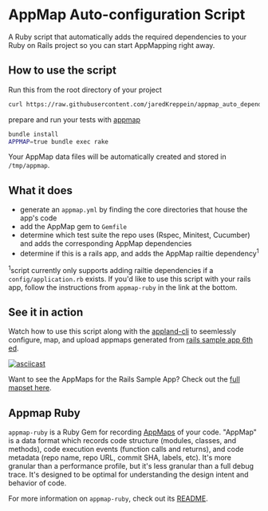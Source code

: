 # AppMap Auto-configuration Script
A Ruby script that automatically adds the required dependencies to your Ruby on Rails project so you can start AppMapping right away.

## How to use the script
Run this from the root directory of your project
```sh
curl https://raw.githubusercontent.com/jaredKreppein/appmap_auto_dependencies/main/generate_dependencies.rb | ruby
```
prepare and run your tests with [appmap](https://github.com/applandinc/appmap-ruby)
```sh
bundle install
APPMAP=true bundle exec rake
```
Your AppMap data files will be automatically created and stored in `/tmp/appmap`.

## What it does
- generate an `appmap.yml` by finding the core directories that house the app's code
- add the AppMap gem to `Gemfile`
- determine which test suite the repo uses (Rspec, Minitest, Cucumber) and adds the corresponding AppMap dependencies
- determine if this is a rails app, and adds the AppMap railtie dependency<sup>1</sup>

<sup>1</sup>script currently only supports adding railtie dependencies if a `config/application.rb` exists. If you'd like to use this script with your rails app, follow the instructions from `appmap-ruby` in the link at the bottom.

## See it in action
Watch how to use this script along with the [appland-cli](https://github.com/applandinc/appland-cli) to seemlessly configure, map, and upload appmaps generated from [rails sample app 6th ed](https://github.com/mhartl/sample_app_6th_ed).

[![asciicast](https://asciinema.org/a/ZWhesCFC7cvtILawK3OsIZbg2.svg)](https://asciinema.org/a/ZWhesCFC7cvtILawK3OsIZbg2)

Want to see the AppMaps for the Rails Sample App? Check out the [full mapset here](https://app.land/applications/219?mapset=1932).

## Appmap Ruby
`appmap-ruby` is a Ruby Gem for recording
[AppMaps](https://github.com/applandinc/appmap) of your code.
"AppMap" is a data format which records code structure (modules, classes, and methods), code execution events
(function calls and returns), and code metadata (repo name, repo URL, commit
SHA, labels, etc). It's more granular than a performance profile, but it's less
granular than a full debug trace. It's designed to be optimal for understanding the design intent and behavior of code.

For more information on `appmap-ruby`, check out its [README](https://github.com/applandinc/appmap-ruby).
